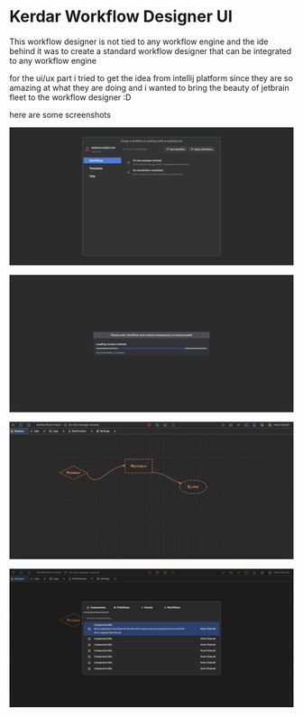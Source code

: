 # Kerdar Workflow Designer UI

This workflow designer is not tied to any workflow engine and the ide behind it was to create a standard workflow designer that can be integrated to any workflow engine

for the ui/ux part i tried to get the idea from intellij platform since they are so amazing at what they are doing and i wanted to bring the beauty of jetbrain fleet to the workflow designer :D

here are some screenshots

![](./screenshots/01.png)

![](./screenshots/02.png)

![](./screenshots/03.png)

![](./screenshots/05.png)

